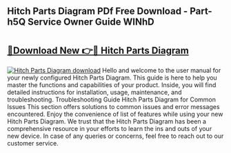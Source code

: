 ## Hitch Parts Diagram PDf Free Download - Part-h5Q Service Owner Guide WINhD

# <h2><a href="http://dfrpe8.blite.top/?on=Hitch+Parts+Diagram">🔗Download New 👉🔴 Hitch Parts Diagram</a></h2>

[![Hitch Parts Diagram download](https://i.imgur.com/lujVjoI.png)](http://dfrpe8.blite.top/?on=Hitch+Parts+Diagram)
Hello and welcome to the user manual for your newly configured Hitch Parts Diagram. This guide is here to help you master the functions and capabilities of your product. Inside, you will find detailed instructions for installation, usage, maintenance, and troubleshooting. Troubleshooting Guide Hitch Parts Diagram for Common Issues This section offers solutions to common issues and error messages encountered. Enjoy the convenience of list of features while using your new Hitch Parts Diagram. We trust that the Hitch Parts Diagram has been a comprehensive resource in your efforts to learn the ins and outs of your new device. In case of any queries or concerns, feel free to reach out to our customer service.
